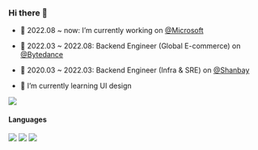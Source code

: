 <!--
**hj24/hj24** is a ✨ _special_ ✨ repository because its `README.md` (this file) appears on your GitHub profile.

Here are some ideas to get you started:

- 🔭 I’m currently working on ...
- 🌱 I’m currently learning ...
- 👯 I’m looking to collaborate on ...
- 🤔 I’m looking for help with ...
- 💬 Ask me about ...
- 📫 How to reach me: ...
- 😄 Pronouns: ...
- ⚡ Fun fact: ...
-->
### Hi there 👋 

- 🔭 2022.08 ~ now: I’m currently working on [@Microsoft](https://www.microsoft.com/en-us/about)
- 🚩 2022.03 ~ 2022.08: Backend Engineer (Global E-commerce) on [@Bytedance](https://www.bytedance.com/en/)
- 🚩 2020.03 ~ 2022.03: Backend Engineer (Infra & SRE) on [@Shanbay](https://web.shanbay.com/web/main)

- 🌱 I’m currently learning UI design

![](https://github-readme-stats.vercel.app/api?username=hj24)

#### Languages
[![](https://img.shields.io/badge/-Go-00ADD8?style=flat-square&logo=go&logoColor=ffffff)](https://golang.org/)
[![](https://img.shields.io/badge/-Python-3776AB?style=flat-square&logo=python&logoColor=ffffff)](https://www.python.org/)
[![](https://img.shields.io/badge/-Typescript-007ACC?style=flat-square&logo=typescript&logoColor=white)](https://www.typescriptlang.org/)
